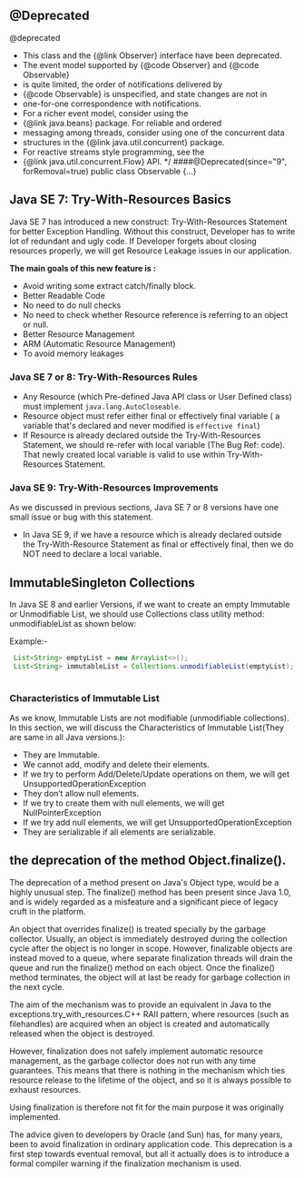 ## @Deprecated
@deprecated
 * This class and the {@link Observer} interface have been deprecated.
 * The event model supported by {@code Observer} and {@code Observable}
 * is quite limited, the order of notifications delivered by
 * {@code Observable} is unspecified, and state changes are not in
 * one-for-one correspondence with notifications.
 * For a richer event model, consider using the
 * {@link java.beans} package.  For reliable and ordered
 * messaging among threads, consider using one of the concurrent data
 * structures in the {@link java.util.concurrent} package.
 * For reactive streams style programming, see the
 * {@link java.util.concurrent.Flow} API.
 */
####@Deprecated(since="9", forRemoval=true)
public class Observable {...}

## Java SE 7: Try-With-Resources Basics
   
Java SE 7 has introduced a new construct: Try-With-Resources Statement for better Exception Handling. Without this construct, Developer has to write lot of redundant and ugly code. If Developer forgets about closing resources properly, we will get Resource Leakage issues in our application.
 
**The main goals of this new feature is :**
- Avoid writing some extract catch/finally block.
- Better Readable Code
- No need to do null checks
- No need to check whether Resource reference is referring to an object or null.
- Better Resource Management
- ARM (Automatic Resource Management)
- To avoid memory leakages
   
### Java SE 7 or 8: Try-With-Resources Rules

- Any Resource (which Pre-defined Java API class or User Defined class) must implement `java.lang.AutoCloseable`.
- Resource object must refer either final or effectively final variable ( a variable that's declared and never modified is `effective final`)
- If Resource is already declared outside the Try-With-Resources Statement, we should re-refer with local variable (The Bug Ref: code). That newly created local variable is valid to use within Try-With-Resources Statement.

### Java SE 9: Try-With-Resources Improvements

As we discussed in previous sections, Java SE 7 or 8 versions have one small issue or bug with this statement.

- In Java SE 9, if we have a resource which is already declared outside the Try-With-Resource Statement as final or effectively final, then we do NOT need to declare a local variable. 
 
## ImmutableSingleton Collections
In Java SE 8 and earlier Versions, if we want to create an empty Immutable or Unmodifiable List, we should use Collections class utility method: unmodifiableList as shown below:

Example:-
```java
 List<String> emptyList = new ArrayList<>();
 List<String> immutableList = Collections.unmodifiableList(emptyList);
  
```
 
 ### Characteristics of Immutable List
 
 As we know, Immutable Lists are not modifiable (unmodifiable collections). In this section, we will discuss the Characteristics of Immutable List(They are same in all Java versions.):
 
 - They are Immutable.
 - We cannot add, modify and delete their elements.
 - If we try to perform Add/Delete/Update operations on them, we will get UnsupportedOperationException
 - They don’t allow null elements.
 - If we try to create them with null elements, we will get NullPointerException
 - If we try add null elements, we will get UnsupportedOperationException
 - They are serializable if all elements are serializable.

## the deprecation of the method Object.finalize().

The deprecation of a method present on Java's Object type, would be a highly unusual step. The finalize() method has been present since Java 1.0, and is widely regarded as a misfeature and a significant piece of legacy cruft in the platform.

An object that overrides finalize() is treated specially by the garbage collector. Usually, an object is immediately destroyed during the collection cycle after the object is no longer in scope. However, finalizable objects are instead moved to a queue, where separate finalization threads will drain the queue and run the finalize() method on each object. Once the finalize() method terminates, the object will at last be ready for garbage collection in the next cycle.

The aim of the mechanism was to provide an equivalent in Java to the exceptions.try_with_resources.C++ RAII pattern, where resources (such as filehandles) are acquired when an object is created and automatically released when the object is destroyed.

However, finalization does not safely implement automatic resource management, as the garbage collector does not run with any time guarantees. This means that there is nothing in the mechanism which ties resource release to the lifetime of the object, and so it is always possible to exhaust resources.

Using finalization is therefore not fit for the main purpose it was originally implemented.

The advice given to developers by Oracle (and Sun) has, for many years, been to avoid finalization in ordinary application code. This deprecation is a first step towards eventual removal, but all it actually does is to introduce a formal compiler warning if the finalization mechanism is used.